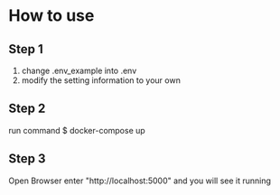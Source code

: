 # How to use
## Step 1
1. change .env_example into .env
2. modify the setting information to your own
## Step 2
run command $ docker-compose up
## Step 3
Open Browser enter "http://localhost:5000" and you will see it running